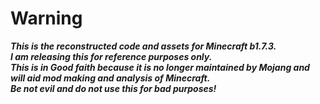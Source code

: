 # Warning
***This is the reconstructed code and assets for Minecraft b1.7.3.  
I am releasing this for reference purposes only.  
This is in Good faith because it is no longer maintained by Mojang and will aid mod making and analysis of Minecraft.  
Be not evil and do not use this for bad purposes!***
